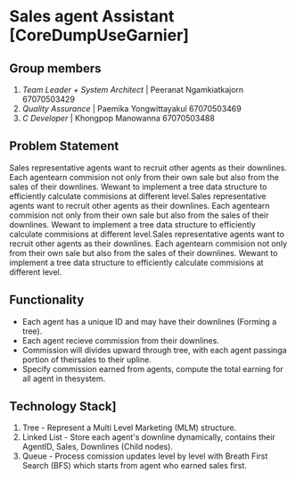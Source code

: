 # Sales agent Assistant [CoreDumpUseGarnier]

## Group members
1. *Team Leader + System Architect* | Peeranat Ngamkiatkajorn 67070503429
2. *Quality Assurance* | Paemika Yongwittayakul 67070503469
3. *C Developer* | Khongpop Manowanna 67070503488

## Problem Statement
Sales representative agents want to recruit other agents as their downlines. Each agentearn commision not only from their own sale but also from the sales of their downlines. Wewant to implement a tree data structure to efficiently calculate commisions at different level.Sales representative agents want to recruit other agents as their downlines. Each agentearn commision not only from their own sale but also from the sales of their downlines. Wewant to implement a tree data structure to efficiently calculate commisions at different level.Sales representative agents want to recruit other agents as their downlines. Each agentearn commision not only from their own sale but also from the sales of their downlines. Wewant to implement a tree data structure to efficiently calculate commisions at different level.

## Functionality
- Each agent has a unique ID and may have their downlines (Forming a tree).
- Each agent recieve commission from their downlines.
- Commission will divides upward through tree, with each agent passinga portion of theirsales to their upline.
- Specify commission earned from agents, compute the total earning for all agent in thesystem.

## Technology Stack]
1. Tree - Represent a Multi Level Marketing (MLM) structure.
2. Linked List - Store each agent's downline dynamically, contains their AgentID, Sales, Downlines (Child nodes).
3. Queue - Process comission updates level by level with Breath First Search (BFS) which starts from agent who earned sales first.
